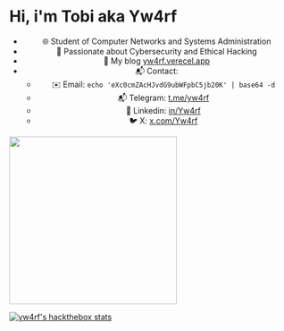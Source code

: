 <h1>Hi, i'm Tobi aka Yw4rf</h1>

<div style="text-align: center;">
  
- 🌐 Student of Computer Networks and Systems Administration
- 🔐 Passionate about Cybersecurity and Ethical Hacking
- 📖 My blog [yw4rf.verecel.app](https://yw4rf.vercel.app/)  
- 📬 Contact:
  - ✉️ Email: `echo 'eXc0cmZAcHJvdG9ubWFpbC5jb20K' | base64 -d`
  - 📬 Telegram: [t.me/yw4rf](https://t.me/yw4rf)
  - 💼 Linkedin: [in/Yw4rf](https://linkedin.com/in/Yw4rf)
  - 🐦 X: [x.com/Yw4rf](https://x.com/Yw4rf)
   
</div>

<img src="https://cyberdefenders-storage.s3.me-central-1.amazonaws.com/profile-badges/Yw4rf.png" width="300" />

[![yw4rf's hackthebox stats](http://www.hackthebox.eu/badge/image/2035837)](https://app.hackthebox.com/profile/2035837)
